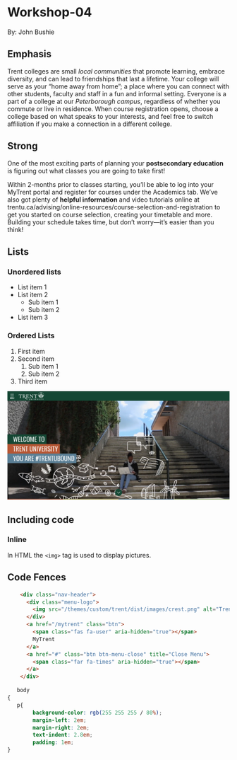 # Workshop-04

By: John Bushie

## Emphasis

Trent colleges are small *local communities* that promote learning, embrace diversity, and can lead to friendships that last a lifetime. Your college will serve as your “home away from home”; a place where you can connect with other students, faculty and staff in a fun and informal setting. Everyone is a part of a college at our _Peterborough campus_, regardless of whether you commute or live in residence. When course registration opens, choose a college based on what speaks to your interests, and feel free to switch affiliation if you make a connection in a different college.

## Strong

One of the most exciting parts of planning your **postsecondary education** is figuring out what classes you are going to take first!

Within 2-months prior to classes starting, you’ll be able to log into your MyTrent portal and register for courses under the Academics tab. We’ve also got plenty of __helpful information__ and video tutorials online at trentu.ca/advising/online-resources/course-selection-and-registration to get you started on course selection, creating your timetable and more. Building your schedule takes time, but don’t worry—it’s easier than you think!

## Lists

### Unordered lists

- List item 1
- List item 2
  - Sub item 1
  - Sub item 2
- List item 3

### Ordered Lists

1. First item
2. Second item
   1. Sub item 1
   2. Sub item 2
3. Third item

![Main page img here](./img/mainPage.PNG)

## Including code

### Inline

In HTML the `<img>` tag is used to display pictures.

## Code Fences

```html
    <div class="nav-header">
      <div class="menu-logo">
        <img src="/themes/custom/trent/dist/images/crest.png" alt="Trent University">
      </div>
      <a href="/mytrent" class="btn">
        <span class="fas fa-user" aria-hidden="true"></span>
        MyTrent
      </a>
      <a href="#" class="btn btn-menu-close" title="Close Menu">
        <span class="far fa-times" aria-hidden="true"></span>
      </a>
    </div>
```

```css
   body 
{
   p{
        background-color: rgb(255 255 255 / 80%);
        margin-left: 2em;
        margin-right: 2em;
        text-indent: 2.8em;
        padding: 1em;
}
```